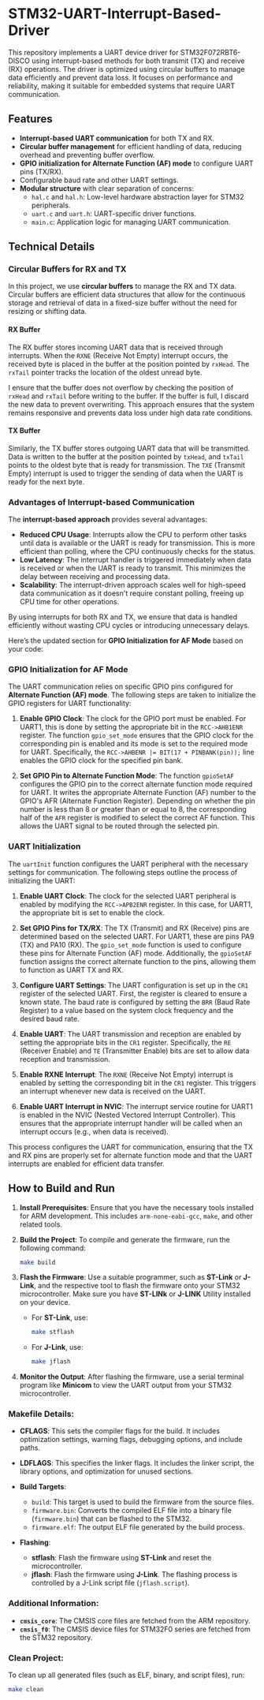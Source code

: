 
# STM32-UART-Interrupt-Based-Driver

This repository implements a UART device driver for STM32F072RBT6-DISCO using interrupt-based methods for both transmit (TX) and receive (RX) operations. The driver is optimized using circular buffers to manage data efficiently and prevent data loss. It focuses on performance and reliability, making it suitable for embedded systems that require UART communication.

## Features
- **Interrupt-based UART communication** for both TX and RX.
- **Circular buffer management** for efficient handling of data, reducing overhead and preventing buffer overflow.
- **GPIO initialization for Alternate Function (AF) mode** to configure UART pins (TX/RX).
- Configurable baud rate and other UART settings.
- **Modular structure** with clear separation of concerns:
  - `hal.c` and `hal.h`: Low-level hardware abstraction layer for STM32 peripherals.
  - `uart.c` and `uart.h`: UART-specific driver functions.
  - `main.c`: Application logic for managing UART communication.

## Technical Details

### Circular Buffers for RX and TX

In this project, we use **circular buffers** to manage the RX and TX data. Circular buffers are efficient data structures that allow for the continuous storage and retrieval of data in a fixed-size buffer without the need for resizing or shifting data. 

#### **RX Buffer**
The RX buffer stores incoming UART data that is received through interrupts. When the `RXNE` (Receive Not Empty) interrupt occurs, the received byte is placed in the buffer at the position pointed by `rxHead`. The `rxTail` pointer tracks the location of the oldest unread byte. 

I ensure that the buffer does not overflow by checking the position of `rxHead` and `rxTail` before writing to the buffer. If the buffer is full, I discard the new data to prevent overwriting. This approach ensures that the system remains responsive and prevents data loss under high data rate conditions.

#### **TX Buffer**
Similarly, the TX buffer stores outgoing UART data that will be transmitted. Data is written to the buffer at the position pointed by `txHead`, and `txTail` points to the oldest byte that is ready for transmission. The `TXE` (Transmit Empty) interrupt is used to trigger the sending of data when the UART is ready for the next byte.

### Advantages of Interrupt-based Communication

The **interrupt-based approach** provides several advantages:
- **Reduced CPU Usage**: Interrupts allow the CPU to perform other tasks until data is available or the UART is ready for transmission. This is more efficient than polling, where the CPU continuously checks for the status.
- **Low Latency**: The interrupt handler is triggered immediately when data is received or when the UART is ready to transmit. This minimizes the delay between receiving and processing data.
- **Scalability**: The interrupt-driven approach scales well for high-speed data communication as it doesn't require constant polling, freeing up CPU time for other operations.

By using interrupts for both RX and TX, we ensure that data is handled efficiently without wasting CPU cycles or introducing unnecessary delays.

Here’s the updated section for **GPIO Initialization for AF Mode** based on your code:


### GPIO Initialization for AF Mode

The UART communication relies on specific GPIO pins configured for **Alternate Function (AF) mode**. The following steps are taken to initialize the GPIO registers for UART functionality:

1. **Enable GPIO Clock**: The clock for the GPIO port must be enabled. For UART1, this is done by setting the appropriate bit in the `RCC->AHB1ENR` register. The function `gpio_set_mode` ensures that the GPIO clock for the corresponding pin is enabled and its mode is set to the required mode for UART. Specifically, the `RCC->AHBENR |= BIT(17 + PINBANK(pin));` line enables the GPIO clock for the specified pin bank.

2. **Set GPIO Pin to Alternate Function Mode**: The function `gpioSetAF` configures the GPIO pin to the correct alternate function mode required for UART. It writes the appropriate Alternate Function (AF) number to the GPIO's AFR (Alternate Function Register). Depending on whether the pin number is less than 8 or greater than or equal to 8, the corresponding half of the `AFR` register is modified to select the correct AF function. This allows the UART signal to be routed through the selected pin.

### UART Initialization

The `uartInit` function configures the UART peripheral with the necessary settings for communication. The following steps outline the process of initializing the UART:

1. **Enable UART Clock**: The clock for the selected UART peripheral is enabled by modifying the `RCC->APB2ENR` register. In this case, for UART1, the appropriate bit is set to enable the clock.

2. **Set GPIO Pins for TX/RX**: The TX (Transmit) and RX (Receive) pins are determined based on the selected UART. For UART1, these are pins PA9 (TX) and PA10 (RX). The `gpio_set_mode` function is used to configure these pins for Alternate Function (AF) mode. Additionally, the `gpioSetAF` function assigns the correct alternate function to the pins, allowing them to function as UART TX and RX.

3. **Configure UART Settings**: The UART configuration is set up in the `CR1` register of the selected UART. First, the register is cleared to ensure a known state. The baud rate is configured by setting the `BRR` (Baud Rate Register) to a value based on the system clock frequency and the desired baud rate.

4. **Enable UART**: The UART transmission and reception are enabled by setting the appropriate bits in the `CR1` register. Specifically, the `RE` (Receiver Enable) and `TE` (Transmitter Enable) bits are set to allow data reception and transmission. 

5. **Enable RXNE Interrupt**: The `RXNE` (Receive Not Empty) interrupt is enabled by setting the corresponding bit in the `CR1` register. This triggers an interrupt whenever new data is received on the UART.

6. **Enable UART Interrupt in NVIC**: The interrupt service routine for UART1 is enabled in the NVIC (Nested Vectored Interrupt Controller). This ensures that the appropriate interrupt handler will be called when an interrupt occurs (e.g., when data is received).

This process configures the UART for communication, ensuring that the TX and RX pins are properly set for alternate function mode and that the UART interrupts are enabled for efficient data transfer.

## How to Build and Run

1. **Install Prerequisites**: Ensure that you have the necessary tools installed for ARM development. This includes `arm-none-eabi-gcc`, `make`, and other related tools.

2. **Build the Project**:
    To compile and generate the firmware, run the following command:
    ```bash
    make build
    ```


3. **Flash the Firmware**: Use a suitable programmer, such as **ST-Link** or **J-Link**, and the respective tool to flash the firmware onto your STM32 microcontroller. Make sure you have **ST-LINk** or **J-LINK** Utility installed on your device.

    - For **ST-Link**, use:
        ```bash
        make stflash
        ```

    - For **J-Link**, use:
        ```bash
        make jflash
        ```

5. **Monitor the Output**: After flashing the firmware, use a serial terminal program like **Minicom** to view the UART output from your STM32 microcontroller.

### Makefile Details:

- **CFLAGS**: This sets the compiler flags for the build. It includes optimization settings, warning flags, debugging options, and include paths.
  
- **LDFLAGS**: This specifies the linker flags. It includes the linker script, the library options, and optimization for unused sections.

- **Build Targets**:
  - `build`: This target is used to build the firmware from the source files.
  - `firmware.bin`: Converts the compiled ELF file into a binary file (`firmware.bin`) that can be flashed to the STM32.
  - `firmware.elf`: The output ELF file generated by the build process.

- **Flashing**:
  - **stflash**: Flash the firmware using **ST-Link** and reset the microcontroller.
  - **jflash**: Flash the firmware using **J-Link**. The flashing process is controlled by a J-Link script file (`jflash.script`).

### Additional Information:

- **`cmsis_core`**: The CMSIS core files are fetched from the ARM repository.
- **`cmsis_f0`**: The CMSIS device files for STM32F0 series are fetched from the STM32 repository.

### Clean Project:

To clean up all generated files (such as ELF, binary, and script files), run:
```bash
make clean
```
